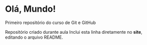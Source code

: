 # Olá, Mundo!
 Primeiro repositório do curso de Git e GitHub

 Repositório criado durante aula
 Inclui esta linha diretamente no **site**, editando o arquivo README.
